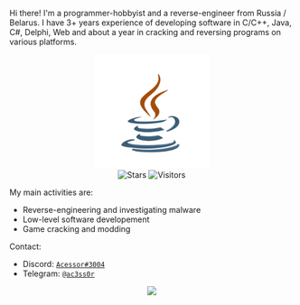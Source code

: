 Hi there! I'm a programmer-hobbyist and a reverse-engineer from Russia / Belarus. I have 3+ years experience of developing software in C/C++, Java, C#, Delphi, Web and about a year in cracking and reversing programs on various platforms. 

<div align=center style="background-color: transparent;">
	<img style="opacity: 100%;" width="40%" src="https://raw.githubusercontent.com/acessors/acessors/main/java.gif"/>
</div>
<div align=center style="background-color: transparent;">
	<img alt="Stars" src="https://img.shields.io/github/stars/ac3ss0r?label=stars"/>
	<img alt="Visitors" src="https://visitor-badge.laobi.icu/badge?page_id=acess0r"/>
</div>
    
My main activities are:

- Reverse-engineering and investigating malware
- Low-level software developement
- Game cracking and modding

Contact:

- Discord: <a href="https://discordapp.com/users/908688934672924673">`Acessor#3004`</a> 
- Telegram: <a href="https://t.me/ac3ss0r">`@ac3ss0r`</a>

<div align="center" style="background-color: transparent;"><img style="opacity: 100%;" src="https://github-readme-stats.vercel.app/api/top-langs/?username=ac3ss0r&langs_count=4&theme=transparent&bg_color=00000000"/></div>
